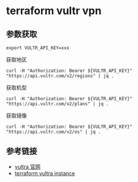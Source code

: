 # terraform vultr vpn

## 参数获取

```shell
export VULTR_API_KEY=xxx
```

获取地区

```shell
curl -H "Authorization: Bearer ${VULTR_API_KEY}" "https://api.vultr.com/v2/regions" | jq .
```

获取机型

```shell
curl -H "Authorization: Bearer ${VULTR_API_KEY}" "https://api.vultr.com/v2/plans" | jq .
```

获取镜像

```shell
curl -H "Authorization: Bearer ${VULTR_API_KEY}" "https://api.vultr.com/v2/os" | jq .
```

## 参考链接

- [vultra 官网](https://my.vultr.com/)
- [terraform vultra instance](https://registry.terraform.io/providers/vultr/vultr/latest/docs/resources/instance)

